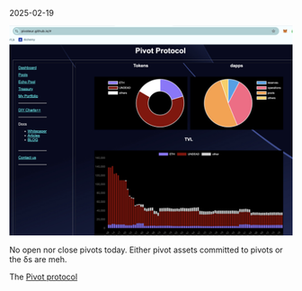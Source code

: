 2025-02-19

![Pivot Protocol dashboard](imgs/01-dash.png)

No open nor close pivots today. Either pivot assets committed to pivots or the δs are meh.

The [Pivot protocol](https://pivoteur.github.io/#)
